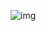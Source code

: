 
![img](https://github.com/yushigong/yushigong.github.io/blob/ba5d157abe3369d9cea56ba9a7b43f8f68b21bd1/img/Robot.gif)
